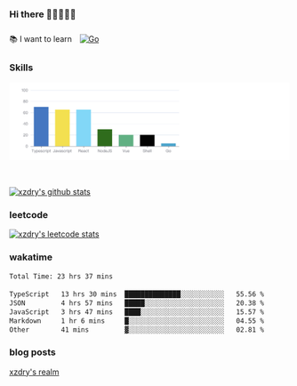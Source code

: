 ### Hi there 👋👋👋👋👋

 :books: I want to learn <a href="https://go.dev/" target="_blank"><img style="margin: 10px" src="https://profilinator.rishav.dev/skills-assets/go-original.svg" alt="Go" height="50" /></a>  

### Skills
![](img/2022-09-05-22-04-20.png)

<br />

[![xzdry's github stats](https://github-readme-stats.vercel.app/api?username=xzdry&count_private=true&show_icons=true&theme=vue)](https://github.com/xzdry)

### leetcode
[![xzdry's leetcode stats](https://leetcard.jacoblin.cool/xzdry-2?theme=light&font=Anek%20Kannada&site=cn)](https://leetcode.cn/u/xzdry-2/)

### wakatime
<!--START_SECTION:waka-->

```text
Total Time: 23 hrs 37 mins

TypeScript   13 hrs 30 mins  ██████████████░░░░░░░░░░░   55.56 %
JSON         4 hrs 57 mins   █████░░░░░░░░░░░░░░░░░░░░   20.38 %
JavaScript   3 hrs 47 mins   ████░░░░░░░░░░░░░░░░░░░░░   15.57 %
Markdown     1 hr 6 mins     █░░░░░░░░░░░░░░░░░░░░░░░░   04.55 %
Other        41 mins         ▓░░░░░░░░░░░░░░░░░░░░░░░░   02.81 %
```

<!--END_SECTION:waka-->

### blog posts
[xzdry's realm](https://www.justdry.net/)
